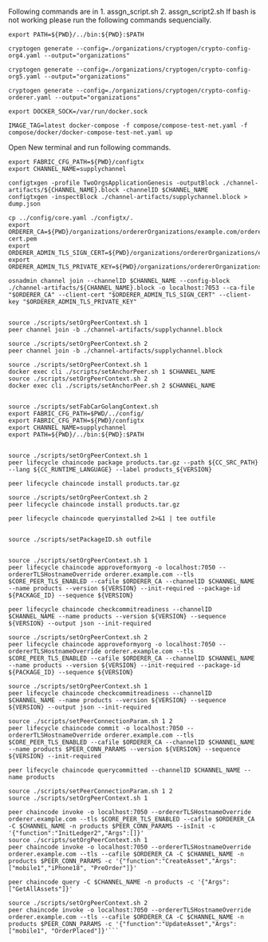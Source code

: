 Following commands are in 1. assgn_script.sh  2. assgn_script2.sh
If bash is not working please run the following commands sequencially. 


```export PATH=${PWD}/../bin:${PWD}:$PATH```

`cryptogen generate --config=./organizations/cryptogen/crypto-config-org4.yaml --output="organizations"`

`cryptogen generate --config=./organizations/cryptogen/crypto-config-org5.yaml --output="organizations"`

`cryptogen generate --config=./organizations/cryptogen/crypto-config-orderer.yaml --output="organizations"`

`export DOCKER_SOCK=/var/run/docker.sock`

`IMAGE_TAG=latest docker-compose -f compose/compose-test-net.yaml -f compose/docker/docker-compose-test-net.yaml up`


Open New terminal and run following commands.

```export PATH=${PWD}/../bin:${PWD}:$PATH
export FABRIC_CFG_PATH=${PWD}/configtx
export CHANNEL_NAME=supplychannel

configtxgen -profile TwoOrgsApplicationGenesis -outputBlock ./channel-artifacts/${CHANNEL_NAME}.block -channelID $CHANNEL_NAME
configtxgen -inspectBlock ./channel-artifacts/supplychannel.block > dump.json

cp ../config/core.yaml ./configtx/.
export ORDERER_CA=${PWD}/organizations/ordererOrganizations/example.com/orderers/orderer.example.com/msp/tlscacerts/tlsca.example.com-cert.pem
export ORDERER_ADMIN_TLS_SIGN_CERT=${PWD}/organizations/ordererOrganizations/example.com/orderers/orderer.example.com/tls/server.crt
export ORDERER_ADMIN_TLS_PRIVATE_KEY=${PWD}/organizations/ordererOrganizations/example.com/orderers/orderer.example.com/tls/server.key

osnadmin channel join --channelID $CHANNEL_NAME --config-block ./channel-artifacts/${CHANNEL_NAME}.block -o localhost:7053 --ca-file "$ORDERER_CA" --client-cert "$ORDERER_ADMIN_TLS_SIGN_CERT" --client-key "$ORDERER_ADMIN_TLS_PRIVATE_KEY"


source ./scripts/setOrgPeerContext.sh 1
peer channel join -b ./channel-artifacts/supplychannel.block

source ./scripts/setOrgPeerContext.sh 2
peer channel join -b ./channel-artifacts/supplychannel.block

source ./scripts/setOrgPeerContext.sh 1
docker exec cli ./scripts/setAnchorPeer.sh 1 $CHANNEL_NAME
source ./scripts/setOrgPeerContext.sh 2
docker exec cli ./scripts/setAnchorPeer.sh 2 $CHANNEL_NAME


source ./scripts/setFabCarGolangContext.sh
export FABRIC_CFG_PATH=$PWD/../config/
export FABRIC_CFG_PATH=${PWD}/configtx
export CHANNEL_NAME=supplychannel
export PATH=${PWD}/../bin:${PWD}:$PATH


source ./scripts/setOrgPeerContext.sh 1
peer lifecycle chaincode package products.tar.gz --path ${CC_SRC_PATH} --lang ${CC_RUNTIME_LANGUAGE} --label products_${VERSION}

peer lifecycle chaincode install products.tar.gz

source ./scripts/setOrgPeerContext.sh 2
peer lifecycle chaincode install products.tar.gz

peer lifecycle chaincode queryinstalled 2>&1 | tee outfile


source ./scripts/setPackageID.sh outfile


source ./scripts/setOrgPeerContext.sh 1
peer lifecycle chaincode approveformyorg -o localhost:7050 --ordererTLSHostnameOverride orderer.example.com --tls $CORE_PEER_TLS_ENABLED --cafile $ORDERER_CA --channelID $CHANNEL_NAME --name products --version ${VERSION} --init-required --package-id ${PACKAGE_ID} --sequence ${VERSION}

peer lifecycle chaincode checkcommitreadiness --channelID $CHANNEL_NAME --name products --version ${VERSION} --sequence ${VERSION} --output json --init-required

source ./scripts/setOrgPeerContext.sh 2
peer lifecycle chaincode approveformyorg -o localhost:7050 --ordererTLSHostnameOverride orderer.example.com --tls $CORE_PEER_TLS_ENABLED --cafile $ORDERER_CA --channelID $CHANNEL_NAME --name products --version ${VERSION} --init-required --package-id ${PACKAGE_ID} --sequence ${VERSION}

source ./scripts/setOrgPeerContext.sh 1
peer lifecycle chaincode checkcommitreadiness --channelID $CHANNEL_NAME --name products --version ${VERSION} --sequence ${VERSION} --output json --init-required

source ./scripts/setPeerConnectionParam.sh 1 2
peer lifecycle chaincode commit -o localhost:7050 --ordererTLSHostnameOverride orderer.example.com --tls $CORE_PEER_TLS_ENABLED --cafile $ORDERER_CA --channelID $CHANNEL_NAME --name products $PEER_CONN_PARAMS --version ${VERSION} --sequence ${VERSION} --init-required

peer lifecycle chaincode querycommitted --channelID $CHANNEL_NAME --name products

source ./scripts/setPeerConnectionParam.sh 1 2
source ./scripts/setOrgPeerContext.sh 1

peer chaincode invoke -o localhost:7050 --ordererTLSHostnameOverride orderer.example.com --tls $CORE_PEER_TLS_ENABLED --cafile $ORDERER_CA -C $CHANNEL_NAME -n products $PEER_CONN_PARAMS --isInit -c '{"function":"InitLedger2","Args":[]}'
source ./scripts/setOrgPeerContext.sh 1
peer chaincode invoke -o localhost:7050 --ordererTLSHostnameOverride orderer.example.com --tls --cafile $ORDERER_CA -C $CHANNEL_NAME -n products $PEER_CONN_PARAMS -c '{"function":"CreateAsset","Args":["mobile1","iPhone18", "PreOrder"]}'

peer chaincode query -C $CHANNEL_NAME -n products -c '{"Args":["GetAllAssets"]}'

source ./scripts/setOrgPeerContext.sh 2
peer chaincode invoke -o localhost:7050 --ordererTLSHostnameOverride orderer.example.com --tls --cafile $ORDERER_CA -C $CHANNEL_NAME -n products $PEER_CONN_PARAMS -c '{"function":"UpdateAsset","Args":["mobile1", "OrderPlaced"]}'```



